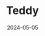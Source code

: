 ---
date: 2024-05-05
featured_image: Teddy-20240524-1.jpg
title: Teddy
description: 
tags: ["teddy"]
---